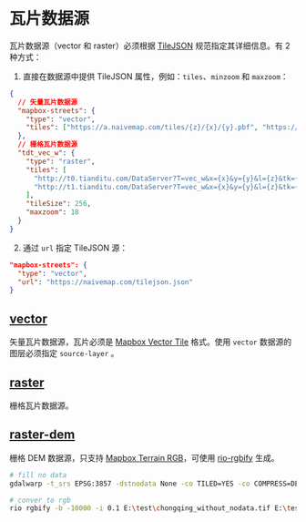 # 瓦片数据源

瓦片数据源（vector 和 raster）必须根据 [TileJSON](https://github.com/mapbox/tilejson-spec) 规范指定其详细信息。有 2 种方式：

1. 直接在数据源中提供 TileJSON 属性，例如：`tiles`、`minzoom` 和 `maxzoom`：

```json
{
  // 矢量瓦片数据源
  "mapbox-streets": {
    "type": "vector",
    "tiles": ["https://a.naivemap.com/tiles/{z}/{x}/{y}.pbf", "https://b.naivemap.com/tiles/{z}/{x}/{y}.pbf"]
  },
  // 栅格瓦片数据源
  "tdt_vec_w": {
    "type": "raster",
    "tiles": [
      "http://t0.tianditu.com/DataServer?T=vec_w&x={x}&y={y}&l={z}&tk={天地图 key}",
      "http://t1.tianditu.com/DataServer?T=vec_w&x={x}&y={y}&l={z}&tk={天地图 key}"
    ],
    "tileSize": 256,
    "maxzoom": 18
  }
}
```

2. 通过 `url` 指定 TileJSON 源：

```json
"mapbox-streets": {
  "type": "vector",
  "url": "https://naivemap.com/tilejson.json"
}
```

## [vector](https://docs.mapbox.com/mapbox-gl-js/style-spec/sources/#vector)

矢量瓦片数据源，瓦片必须是 [Mapbox Vector Tile](https://docs.mapbox.com/vector-tiles/) 格式。使用 `vector` 数据源的图层必须指定 `source-layer` 。

## [raster](https://docs.mapbox.com/mapbox-gl-js/style-spec/sources/#raster)

栅格瓦片数据源。

## [raster-dem](https://docs.mapbox.com/mapbox-gl-js/style-spec/sources/#raster-dem)

栅格 DEM 数据源，只支持 [Mapbox Terrain RGB](https://blog.mapbox.com/global-elevation-data-6689f1d0ba65)，可使用 [rio-rgbify](https://github.com/mapbox/rio-rgbify) 生成。

```sh
# fill no data
gdalwarp -t_srs EPSG:3857 -dstnodata None -co TILED=YES -co COMPRESS=DEFLATE -co BIGTIFF=IF_NEEDED E:\test\chongqing.tif  E:\test\chongqing_without_nodata.tif

# conver to rgb
rio rgbify -b -10000 -i 0.1 E:\test\chongqing_without_nodata.tif E:\test\chongqing_rgb.tif
```
